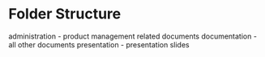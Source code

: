 # Folder Structure

administration - product management related documents
documentation - all other documents
presentation - presentation slides

